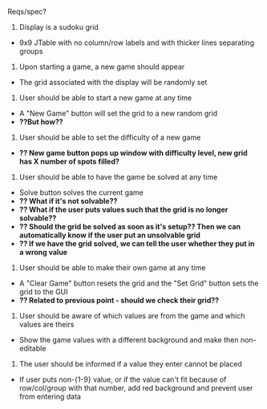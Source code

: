 Reqs/spec?
1. Display is a sudoku grid
  - 9x9 JTable with no column/row labels and with thicker lines separating groups
1. Upon starting a game, a new game should appear
  - The grid associated with the display will be randomly set
1. User should be able to start a new game at any time
  - A "New Game" button will set the grid to a new random grid
  - **??But how??**
1. User should be able to set the difficulty of a new game
  - **?? New game button pops up window with difficulty level, new grid has X number of spots filled?**
1.  User should be able to have the game be solved at any time
  - Solve button solves the current game
  - **?? What if it's not solvable??**
  - **?? What if the user puts values such that the grid is no longer solvable??**
  - **?? Should the grid be solved as soon as it's setup?? Then we can automatically know if the user put an unsolvable grid**
  - **?? If we have the grid solved, we can tell the user whether they put in a wrong value**
1. User should be able to make their own game at any time
  - A "Clear Game" button resets the grid and the "Set Grid" button sets the grid to the GUI
  - **?? Related to previous point - should we check their grid??**
1. User should be aware of which values are from the game and which values are theirs
  - Show the game values with a different background and make then non-editable
1. The user should be informed if a value they enter cannot be placed
  - If user puts non-{1-9} value, or if the value can't fit because of row/col/group with that number, add red background and prevent user from entering data


